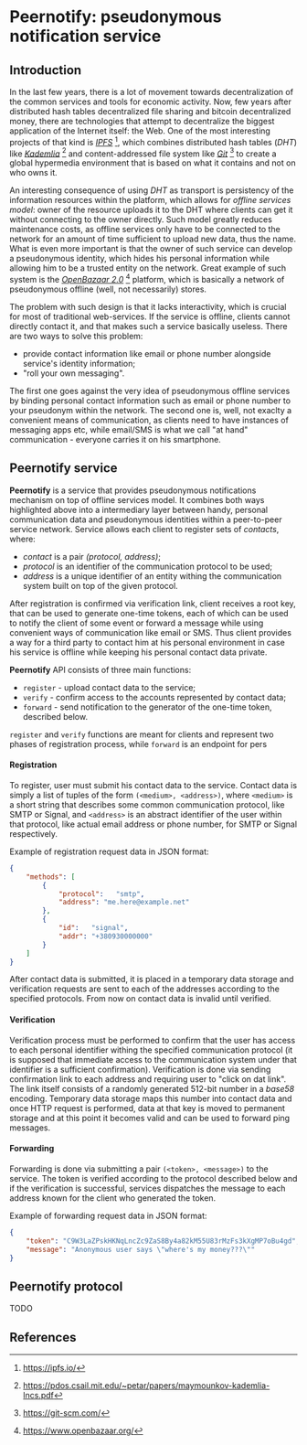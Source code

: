 # Peernotify: pseudonymous notification service


## Introduction
In the last few years, there is a lot of movement towards decentralization
of the common services and tools for economic activity. Now, few years after
distributed hash tables decentralized file sharing and bitcoin decentralized
money, there are technologies that attempt to decentralize the biggest
application of the Internet itself: the Web. One of the most interesting
projects of that kind is [*IPFS*][ipfs] [^1], which combines distributed hash tables
(*DHT*) like [*Kademlia*][kademlia] [^2] and content-addressed file system like
[*Git*][git] [^3] to create a global hypermedia environment that is based on
what it contains and not on who owns it.

An interesting consequence of using *DHT* as transport is persistency of the
information resources within the platform, which allows for *offline services
model*: owner of the resource uploads it to the DHT where clients can get it
without connecting to the owner directly. Such model greatly reduces
maintenance costs, as offline services only have to be connected to the
network for an amount of time sufficient to upload new data, thus the name.
What is even more important is that the owner of such service can develop a
pseudonymous identity, which hides his personal information while allowing him
to be a trusted entity on the network. Great example of such system is the
[*OpenBazaar 2.0*][ob] [^4] platform, which is basically a network of pseudonymous
offline (well, not necessarily) stores.

The problem with such design is that it lacks interactivity, which is crucial
for most of traditional web-services. If the service is offline, clients cannot
directly contact it, and that makes such a service basically useless. There are
two ways to solve this problem:
- provide contact information like email or phone number alongside service's
identity information;
- "roll your own messaging".

The first one goes against the very idea of pseudonymous offline services by
binding personal contact information such as email or phone number to your
pseudonym within the network. The second one is, well, not exaclty a convenient
means of communication, as clients need to have instances of messaging apps etc,
while email/SMS is what we call "at hand" communication - everyone carries it
on his smartphone.


## Peernotify service

**Peernotify** is a service that provides pseudonymous notifications mechanism
on top of offline services model. It combines both ways highlighted above into
a intermediary layer between handy, personal communication data and
pseudonymous identities within a peer-to-peer service network. Service allows
each client to register sets of
*contacts*, where:
- *contact* is a pair *(protocol, address)*;
- *protocol* is an identifier of the communication protocol to be used;
- *address* is a unique identifier of an entity withing the communication system
built on top of the given protocol.

After registration is confirmed via verification link, client receives a root
key, that can be used to generate one-time tokens, each of which can be used to
notify the client of some event or forward a message while using convenient
ways of communication like email or SMS. Thus client provides a way for a third
party to contact him at his personal environment in case his service is offline
while keeping his personal contact data private.

**Peernotify** API consists of three main functions:
- `register` - upload contact data to the service;
- `verify` - confirm access to the accounts represented by contact data;
- `forward` - send notification to the generator of the one-time token,
described below.

`register` and `verify` functions are meant for clients and represent two phases
of registration process, while `forward` is an endpoint for pers

#### Registration
To register, user must submit his contact data to the service. Contact data is
simply a list of tuples of the form `(<medium>, <address>)`, where `<medium>`
is a short string that describes some common communication protocol, like SMTP
or Signal, and `<address>` is an abstract identifier of the user within that
protocol, like actual email address or phone number, for SMTP or Signal
respectively.

Example of registration request data in JSON format:
```json
{
    "methods": [
        {
            "protocol":   "smtp",
            "address": "me.here@example.net"
        },
        {
            "id":   "signal",
            "addr": "+380930000000"
        }
    ]
}
```

After contact data is submitted, it is placed in a temporary data storage and
verification requests are sent to each of the addresses according to the
specified protocols. From now on contact data is invalid until verified.

#### Verification
Verification process must be performed to confirm that the user has access
to each personal identifier withing the specified communication protocol
(it is supposed that immediate access to the communication system under that
identifier is a sufficient confirmation). Verification is done via sending
confirmation link to each address and requiring user to "click on dat link".
The link itself consists of a randomly generated 512-bit number in a *base58*
encoding. Temporary data storage maps this number into contact data
and once HTTP request is performed, data at that key is moved to permanent
storage and at this point it becomes valid and can be used to forward ping
messages.

#### Forwarding
Forwarding is done via submitting a pair `(<token>, <message>)` to the service.
The token is verified according to the protocol described below and if the
verification is successful, services dispatches the message to each address
known for the client who generated the token.

Example of forwarding request data in JSON format:
```json
{
    "token": "C9W3LaZPskHKNqLncZc9ZaS8By4a82kM55U83rMzFs3kXgMP7oBu4gd",
    "message": "Anonymous user says \"where's my money???\""
}
```


## Peernotify protocol
TODO

## References
[^1]: https://ipfs.io/
[^2]: https://pdos.csail.mit.edu/~petar/papers/maymounkov-kademlia-lncs.pdf
[^3]: https://git-scm.com/
[^4]: https://www.openbazaar.org/

[ipfs]: https://ipfs.io/
[kademlia]: https://pdos.csail.mit.edu/~petar/papers/maymounkov-kademlia-lncs.pdf
[git]: https://git-scm.com/
[ob]: https://www.openbazaar.org/
